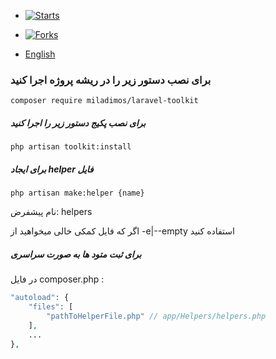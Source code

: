 - [![Starts](https://img.shields.io/github/stars/miladimos/laravel-toolkit?style=flat&logo=github)](https://github.com/miladimos/laravel-toolkit/forks)
- [![Forks](https://img.shields.io/github/forks/miladimos/laravel-toolkit?style=flat&logo=github)](https://github.com/miladimos/laravel-toolkit/stargazers)

- [English](README.md)

### برای نصب دستور زیر را در ریشه پروژه اجرا کنید

`composer require miladimos/laravel-toolkit`

##### برای نصب پکیج دستور زیر را اجرا کنید

`php artisan toolkit:install`

##### برای ایجاد helper فایل

`php artisan make:helper {name}`

نام پیشفرض: helpers

اگر که فایل کمکی خالی میخواهید از 
-e|--empty استفاده کنید

##### برای ثبت متود ها به صورت سراسری

در فایل composer.php :

```php
"autoload": {
    "files": [
        "pathToHelperFile.php" // app/Helpers/helpers.php
    ],
    ...
},
```
